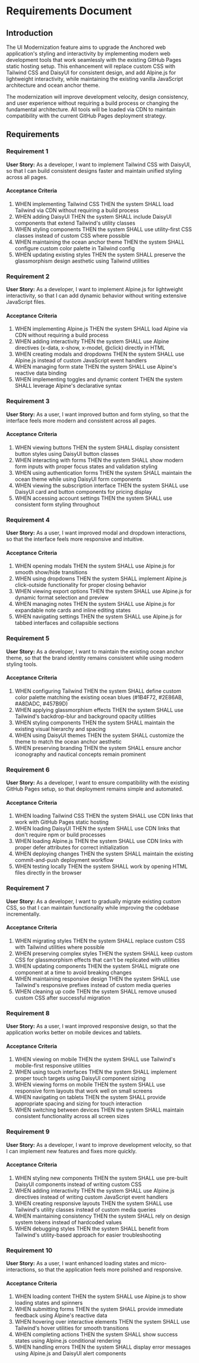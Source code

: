 # Requirements Document

## Introduction

The UI Modernization feature aims to upgrade the Anchored web application's styling and interactivity by implementing modern web development tools that work seamlessly with the existing GitHub Pages static hosting setup. This enhancement will replace custom CSS with Tailwind CSS and DaisyUI for consistent design, and add Alpine.js for lightweight interactivity, while maintaining the existing vanilla JavaScript architecture and ocean anchor theme.

The modernization will improve development velocity, design consistency, and user experience without requiring a build process or changing the fundamental architecture. All tools will be loaded via CDN to maintain compatibility with the current GitHub Pages deployment strategy.

## Requirements

### Requirement 1

**User Story:** As a developer, I want to implement Tailwind CSS with DaisyUI, so that I can build consistent designs faster and maintain unified styling across all pages.

#### Acceptance Criteria

1. WHEN implementing Tailwind CSS THEN the system SHALL load Tailwind via CDN without requiring a build process
2. WHEN adding DaisyUI THEN the system SHALL include DaisyUI components that extend Tailwind's utility classes
3. WHEN styling components THEN the system SHALL use utility-first CSS classes instead of custom CSS where possible
4. WHEN maintaining the ocean anchor theme THEN the system SHALL configure custom color palette in Tailwind config
5. WHEN updating existing styles THEN the system SHALL preserve the glassmorphism design aesthetic using Tailwind utilities

### Requirement 2

**User Story:** As a developer, I want to implement Alpine.js for lightweight interactivity, so that I can add dynamic behavior without writing extensive JavaScript files.

#### Acceptance Criteria

1. WHEN implementing Alpine.js THEN the system SHALL load Alpine via CDN without requiring a build process
2. WHEN adding interactivity THEN the system SHALL use Alpine directives (x-data, x-show, x-model, @click) directly in HTML
3. WHEN creating modals and dropdowns THEN the system SHALL use Alpine.js instead of custom JavaScript event handlers
4. WHEN managing form state THEN the system SHALL use Alpine's reactive data binding
5. WHEN implementing toggles and dynamic content THEN the system SHALL leverage Alpine's declarative syntax

### Requirement 3

**User Story:** As a user, I want improved button and form styling, so that the interface feels more modern and consistent across all pages.

#### Acceptance Criteria

1. WHEN viewing buttons THEN the system SHALL display consistent button styles using DaisyUI button classes
2. WHEN interacting with forms THEN the system SHALL show modern form inputs with proper focus states and validation styling
3. WHEN using authentication forms THEN the system SHALL maintain the ocean theme while using DaisyUI form components
4. WHEN viewing the subscription interface THEN the system SHALL use DaisyUI card and button components for pricing display
5. WHEN accessing account settings THEN the system SHALL use consistent form styling throughout

### Requirement 4

**User Story:** As a user, I want improved modal and dropdown interactions, so that the interface feels more responsive and intuitive.

#### Acceptance Criteria

1. WHEN opening modals THEN the system SHALL use Alpine.js for smooth show/hide transitions
2. WHEN using dropdowns THEN the system SHALL implement Alpine.js click-outside functionality for proper closing behavior
3. WHEN viewing export options THEN the system SHALL use Alpine.js for dynamic format selection and preview
4. WHEN managing notes THEN the system SHALL use Alpine.js for expandable note cards and inline editing states
5. WHEN navigating settings THEN the system SHALL use Alpine.js for tabbed interfaces and collapsible sections

### Requirement 5

**User Story:** As a developer, I want to maintain the existing ocean anchor theme, so that the brand identity remains consistent while using modern styling tools.

#### Acceptance Criteria

1. WHEN configuring Tailwind THEN the system SHALL define custom color palette matching the existing ocean blues (#1B4F72, #2E86AB, #A8DADC, #457B9D)
2. WHEN applying glassmorphism effects THEN the system SHALL use Tailwind's backdrop-blur and background opacity utilities
3. WHEN styling components THEN the system SHALL maintain the existing visual hierarchy and spacing
4. WHEN using DaisyUI themes THEN the system SHALL customize the theme to match the ocean anchor aesthetic
5. WHEN preserving branding THEN the system SHALL ensure anchor iconography and nautical concepts remain prominent

### Requirement 6

**User Story:** As a developer, I want to ensure compatibility with the existing GitHub Pages setup, so that deployment remains simple and automated.

#### Acceptance Criteria

1. WHEN loading Tailwind CSS THEN the system SHALL use CDN links that work with GitHub Pages static hosting
2. WHEN loading DaisyUI THEN the system SHALL use CDN links that don't require npm or build processes
3. WHEN loading Alpine.js THEN the system SHALL use CDN links with proper defer attributes for correct initialization
4. WHEN deploying changes THEN the system SHALL maintain the existing commit-and-push deployment workflow
5. WHEN testing locally THEN the system SHALL work by opening HTML files directly in the browser

### Requirement 7

**User Story:** As a developer, I want to gradually migrate existing custom CSS, so that I can maintain functionality while improving the codebase incrementally.

#### Acceptance Criteria

1. WHEN migrating styles THEN the system SHALL replace custom CSS with Tailwind utilities where possible
2. WHEN preserving complex styles THEN the system SHALL keep custom CSS for glassmorphism effects that can't be replicated with utilities
3. WHEN updating components THEN the system SHALL migrate one component at a time to avoid breaking changes
4. WHEN maintaining responsive design THEN the system SHALL use Tailwind's responsive prefixes instead of custom media queries
5. WHEN cleaning up code THEN the system SHALL remove unused custom CSS after successful migration

### Requirement 8

**User Story:** As a user, I want improved responsive design, so that the application works better on mobile devices and tablets.

#### Acceptance Criteria

1. WHEN viewing on mobile THEN the system SHALL use Tailwind's mobile-first responsive utilities
2. WHEN using touch interfaces THEN the system SHALL implement proper touch targets using DaisyUI component sizing
3. WHEN viewing forms on mobile THEN the system SHALL use responsive form layouts that work well on small screens
4. WHEN navigating on tablets THEN the system SHALL provide appropriate spacing and sizing for touch interaction
5. WHEN switching between devices THEN the system SHALL maintain consistent functionality across all screen sizes

### Requirement 9

**User Story:** As a developer, I want to improve development velocity, so that I can implement new features and fixes more quickly.

#### Acceptance Criteria

1. WHEN styling new components THEN the system SHALL use pre-built DaisyUI components instead of writing custom CSS
2. WHEN adding interactivity THEN the system SHALL use Alpine.js directives instead of writing custom JavaScript event handlers
3. WHEN creating responsive layouts THEN the system SHALL use Tailwind's utility classes instead of custom media queries
4. WHEN maintaining consistency THEN the system SHALL rely on design system tokens instead of hardcoded values
5. WHEN debugging styles THEN the system SHALL benefit from Tailwind's utility-based approach for easier troubleshooting

### Requirement 10

**User Story:** As a user, I want enhanced loading states and micro-interactions, so that the application feels more polished and responsive.

#### Acceptance Criteria

1. WHEN loading content THEN the system SHALL use Alpine.js to show loading states and spinners
2. WHEN submitting forms THEN the system SHALL provide immediate feedback using Alpine's reactive data
3. WHEN hovering over interactive elements THEN the system SHALL use Tailwind's hover utilities for smooth transitions
4. WHEN completing actions THEN the system SHALL show success states using Alpine.js conditional rendering
5. WHEN handling errors THEN the system SHALL display error messages using Alpine.js and DaisyUI alert components